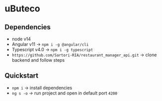 # uButeco

## Dependencies

+ node v14
+ Angular v11 -> `npm i -g @angular/cli`
+ Typescript v4.0 -> `npm i -g typescript`
+ `https://github.com/Sartori-RIA/restaurant_manager_api.git` -> clone backend and follow steps

## Quickstart

+ `npm i` -> install dependencies
+ `ng s -o` -> run project and open in default port `4200`
